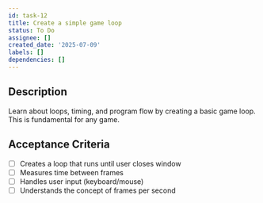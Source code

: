 ```yaml
---
id: task-12
title: Create a simple game loop
status: To Do
assignee: []
created_date: '2025-07-09'
labels: []
dependencies: []
---
```


## Description

Learn about loops, timing, and program flow by creating a basic game loop. This is fundamental for any game.

## Acceptance Criteria

- [ ] Creates a loop that runs until user closes window
- [ ] Measures time between frames
- [ ] Handles user input (keyboard/mouse)
- [ ] Understands the concept of frames per second
